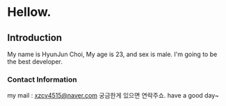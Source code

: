 # Hellow. 
## Introduction
My name is HyunJun Choi, My age is 23, and sex is male.
I'm going to be the best developer.
### Contact Information
my mail : xzcv4515@naver.com 
궁금한게 있으면 연락주쇼.
have a good day~
